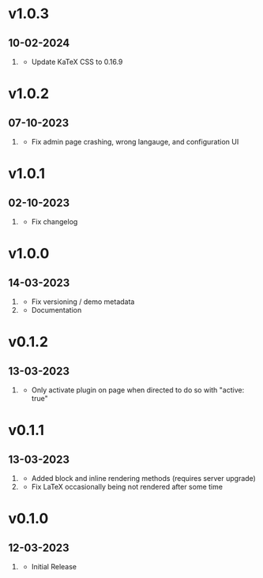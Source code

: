 # v1.0.3
## 10-02-2024
1. [](#improved)
    * Update KaTeX CSS to 0.16.9

# v1.0.2
## 07-10-2023
1. [](#bugfix)
    * Fix admin page crashing, wrong langauge, and configuration UI

# v1.0.1
## 02-10-2023

1. [](#bugfix)
	* Fix changelog

# v1.0.0
## 14-03-2023

1. [](#bugfix)
	* Fix versioning / demo metadata
2. [](#improved)
	* Documentation

# v0.1.2
## 13-03-2023

1. [](#bugfix)
	* Only activate plugin on page when directed to do so with "active: true"

# v0.1.1
## 13-03-2023

1. [](#new)
	* Added block and inline rendering methods (requires server upgrade)
2. [](#bugfix)
	* Fix LaTeX occasionally being not rendered after some time

# v0.1.0
## 12-03-2023

1. [](#new)
    * Initial Release
